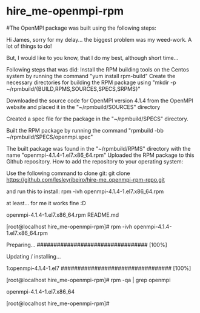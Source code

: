# hire_me-openmpi-rpm

#The OpenMPI package was built using the following steps:

Hi James, sorry for my delay... the biggest problem was my weed-work. A lot of things to do!

But, I would like to you know, that I do my best, although short time...

Following steps that was did:
Install the RPM building tools on the Centos system by running the command "yum install rpm-build"
Create the necessary directories for building the RPM package using "mkdir -p ~/rpmbuild/{BUILD,RPMS,SOURCES,SPECS,SRPMS}"

Downloaded the source code for OpenMPI version 4.1.4 from the OpenMPI website and placed it in the "~/rpmbuild/SOURCES" directory

Created a spec file for the package in the "~/rpmbuild/SPECS" directory.

Built the RPM package by running the command "rpmbuild -bb ~/rpmbuild/SPECS/openmpi.spec"

The built package was found in the "~/rpmbuild/RPMS" directory with the name "openmpi-4.1.4-1.el7.x86_64.rpm"
Uploaded the RPM package to this Github repository.
How to add the repository to your operating system:

Use the following command to clone git:
git clone https://github.com/lesleyribeiro/hire-me_openmpi-rpm-repo.git

and run this to install:
rpm -ivh openmpi-4.1.4-1.el7.x86_64.rpm


at least... for me it works fine :D

openmpi-4.1.4-1.el7.x86_64.rpm  README.md

[root@localhost hire_me-openmpi-rpm]# rpm -ivh openmpi-4.1.4-1.el7.x86_64.rpm

Preparing...                          ################################# [100%]

Updating / installing...

   1:openmpi-4.1.4-1.el7              ################################# [100%]
   
[root@localhost hire_me-openmpi-rpm]# rpm -qa | grep openmpi

openmpi-4.1.4-1.el7.x86_64

[root@localhost hire_me-openmpi-rpm]#

